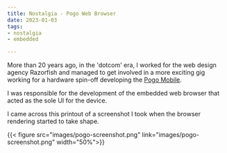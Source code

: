 ```yaml
---
title: Nostalgia - Pogo Web Browser 
date: 2023-01-03
tags: 
- nostalgia
- embedded

---
```


More than 20 years ago, in the 'dotcom' era, I worked for the web design agency Razorfish and managed to get involved
in a more exciting gig working for a hardware spin-off developing the [Pogo Mobile](https://en.wikipedia.org/wiki/Pogo_Mobile_and_nVoy).

I was responsible for the development of the embedded web browser that acted as the sole UI for the device.

I came across this printout of a screenshot I took when the browser rendering started to take shape.

{{< figure src="images/pogo-screenshot.png" link="images/pogo-screenshot.png" width="50%">}}

<!--more-->
